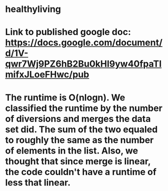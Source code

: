 # healthyliving
# Link to published google doc:  https://docs.google.com/document/d/1V-qwr7Wj9PZ6hB2Bu0kHl9yw40fpaTImifxJLoeFHwc/pub
# The runtime is O(nlogn). We classified the runtime by the number of diversions and merges the data set did. The sum of the two equaled to roughly the same as the number of elements in the list. Also, we thought that since merge is linear, the code couldn't have a runtime of less that linear.